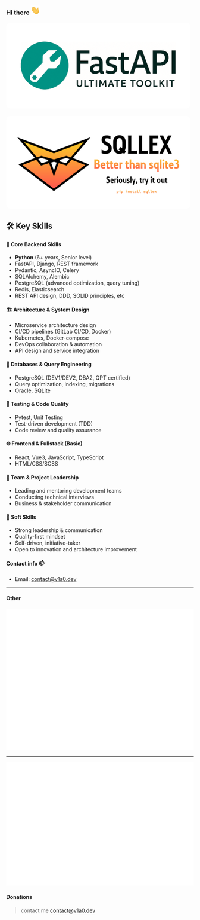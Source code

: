 ### Hi there <img src="./pics/hi-hand.gif" width="25px">


<a href="https://github.com/v1a0/sqllex">
<img src="https://github.com/v1a0/fastapi-utk/blob/a310e89de5098e4a7c8c47d130237e299a4e401c/docs/images/logo.png" alt="FastAPI-UTK" width="495px" style="border-radius: 10px">
</a>
</br>
</br>
<a href="https://github.com/v1a0/sqllex">
<img src="https://raw.githubusercontent.com/v1a0/imgs/main/sqllex/sqllex-repository-open-graph.png" alt="SQLLEX" width="495px" style="border-radius: 10px">
</a>


## 🛠 Key Skills

#### 🧠 Core Backend Skills
- **Python** (6+ years, Senior level)
- FastAPI, Django, REST framework
- Pydantic, AsyncIO, Celery
- SQLAlchemy, Alembic
- PostgreSQL (advanced optimization, query tuning)
- Redis, Elasticsearch
- REST API design, DDD, SOLID principles, etc

#### 🏗️ Architecture & System Design
- Microservice architecture design
- CI/CD pipelines (GitLab CI/CD, Docker)
- Kubernetes, Docker-compose
- DevOps collaboration & automation
- API design and service integration

#### 🔐 Databases & Query Engineering
- PostgreSQL (DEV1/DEV2, DBA2, QPT certified)
- Query optimization, indexing, migrations
- Oracle, SQLite

#### 🧪 Testing & Code Quality
- Pytest, Unit Testing
- Test-driven development (TDD)
- Code review and quality assurance

#### 🌐 Frontend & Fullstack (Basic)
- React, Vue3, JavaScript, TypeScript
- HTML/CSS/SCSS

#### 💼 Team & Project Leadership
- Leading and mentoring development teams
- Conducting technical interviews
- Business & stakeholder communication

#### 🧬 Soft Skills
- Strong leadership & communication
- Quality-first mindset
- Self-driven, initiative-taker
- Open to innovation and architecture improvement


#### Contact info 📫 

* Email: [contact@v1a0.dev](mailto:contact@v1a0.dev) 

---

#### Other

[![](https://raw.githubusercontent.com/v1a0/metrtics/main/pics/v1a0/activity.svg)](https://github.com/v1a0?tab=repositories)

---

[![](https://raw.githubusercontent.com/v1a0/metrtics/main/pics/v1a0/stars.svg)](https://github.com/v1a0/sqllex/stargazers)

#### Donations

> contact me contact@v1a0.dev


